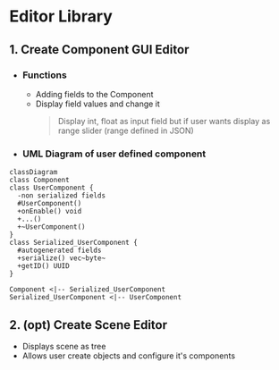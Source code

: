 # Editor Library

## 1. Create Component GUI Editor

* ### Functions

  * Adding fields to the Component
  * Display field values and change it
    > Display int, float as input field but if user wants display as range slider (range defined in JSON)

* ### UML Diagram of user defined component

```mermaid
classDiagram
class Component
class UserComponent {
  -non serialized fields
  #UserComponent()
  +onEnable() void
  +...()
  +~UserComponent()
}
class Serialized_UserComponent {
  #autogenerated fields
  +serialize() vec~byte~ 
  +getID() UUID
}

Component <|-- Serialized_UserComponent
Serialized_UserComponent <|-- UserComponent
```

## 2. (opt) Create Scene Editor

* Displays scene as tree
* Allows user create objects and configure it's components
